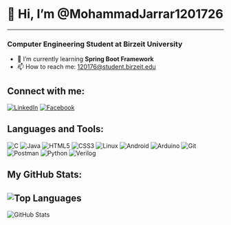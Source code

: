 # 👋 Hi, I’m @MohammadJarrar1201726  
---
### Computer Engineering Student at Birzeit University

- 🌱 I’m currently learning **Spring Boot Framework**  
- 📫 How to reach me: [120176@student.birzeit.edu](mailto:120176@student.birzeit.edu)  

## Connect with me:
[![LinkedIn](https://img.shields.io/badge/LinkedIn-MohammadJarrar-blue?style=for-the-badge&logo=linkedin)](https://www.linkedin.com/in/mohammad-jarrar-2310a430b/)
[![Facebook](https://img.shields.io/badge/Facebook-MohammadJarrar-1877F2?style=for-the-badge&logo=facebook&logoColor=white)](https://www.facebook.com/mohammad.jarrar.315/)

## Languages and Tools:
![C](https://img.shields.io/badge/C-A8B9CC?style=for-the-badge&logo=c&logoColor=white)
![Java](https://img.shields.io/badge/Java-ED8B00?style=for-the-badge&logo=java&logoColor=white)
![HTML5](https://img.shields.io/badge/HTML5-E34F26?style=for-the-badge&logo=html5&logoColor=white)
![CSS3](https://img.shields.io/badge/CSS3-1572B6?style=for-the-badge&logo=css3&logoColor=white)
![Linux](https://img.shields.io/badge/Linux-FCC624?style=for-the-badge&logo=linux&logoColor=black)
![Android](https://img.shields.io/badge/Android-3DDC84?style=for-the-badge&logo=android&logoColor=white)
![Arduino](https://img.shields.io/badge/Arduino-00979D?style=for-the-badge&logo=arduino&logoColor=white)
![Git](https://img.shields.io/badge/Git-F05032?style=for-the-badge&logo=git&logoColor=white)
![Postman](https://img.shields.io/badge/Postman-FF6C37?style=for-the-badge&logo=postman&logoColor=white)
![Python](https://img.shields.io/badge/Python-3670A0?style=for-the-badge&logo=python&logoColor=ffdd54)
![Verilog](https://img.shields.io/badge/Verilog-EF2D5E?style=for-the-badge&logoColor=white)


## My GitHub Stats:
![Top Languages](https://github-readme-stats.vercel.app/api/top-langs/?username=MohammadJarrar1201726&layout=compact)
---
![GitHub Stats](https://github-readme-stats.vercel.app/api?username=MohammadJarrar1201726&show_icons=true&theme=radical)

<!---
MohammadJarrar1201726/MohammadJarrar1201726 is a ✨ special ✨ repository because its `README.md` (this file) appears on your GitHub profile.
You can click the Preview link to take a look at your changes.
--->
